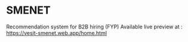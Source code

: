 # SMENET
Recommendation system for B2B hiring (FYP)
Available live preview at : https://vesit-smenet.web.app/home.html
